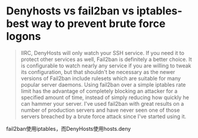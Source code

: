 # Denyhosts vs fail2ban vs iptables- best way to prevent brute force logons

> IIRC, DenyHosts will only watch your SSH service. If you need it to protect other services as well, Fail2ban is definitely a better choice. It is configurable to watch nearly any service if you are willing to tweak its configuration, but that shouldn't be necessary as the newer versions of Fail2ban include rulesets which are suitable for many popular server daemons. Using fail2ban over a simple iptables rate limit has the advantage of completely blocking an attacker for a specified amount of time, instead of simply reducing how quickly he can hammer your server. I've used fail2ban with great results on a number of production servers and have never seen one of those servers breached by a brute force attack since I've started using it.

fail2ban使用iptables，而DenyHosts使用hosts.deny